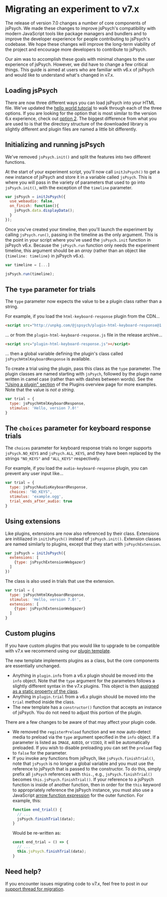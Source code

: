 # Migrating an experiment to v7.x

The release of version 7.0 changes a number of core components of jsPsych. 
We made these changes to improve jsPsych's compatibility with modern JavaScript tools like package managers and bundlers and to improve the developer experience for people contributing to jsPsych's codebase. 
We hope these changes will improve the long-term viability of the project and encourage more developers to contribute to jsPsych.

Our aim was to accomplish these goals with minimal changes to the user experience of jsPsych. 
However, we did have to change a few critical things. 
This guide is aimed at users who are familiar with v6.x of jsPsych and would like to understand what's changed in v7.x.

## Loading jsPsych

There are now three different ways you can load jsPsych into your HTML file. 
We've updated the [hello world tutorial](../tutorials/hello-world.md) to walk through each of the three options. 
If you are looking for the option that is most similar to the version 6.x experience, check out [option 2](../tutorials/hello-world.md#option-2-download-and-host-jspsych). 
The biggest difference from what you are used to is that the directory structure of the downloaded library is slightly different and plugin files are named a little bit differently.

## Initializing and running jsPsych

We've removed `jsPsych.init()` and split the features into two different functions. 

At the start of your experiment script, you'll now call `initJsPsych()` to get a new instance of jsPsych and store it in a variable called `jsPsych`. 
This is where you will pass in the variety of parameters that used to go into `jsPsych.init()`, with the exception of the `timeline` parameter.

```js
var jsPsych = initJsPsych({
  use_webaudio: false,
  on_finish: function(){
    jsPsych.data.displayData();
  }
});
```

Once you've created your timeline, then you'll launch the experiment by calling `jsPsych.run()`, passing in the timeline as the only argument. 
This is the point in your script where you've used the `jsPsych.init` function in jsPsych v6.x. 
Because the `jsPsych.run` function only needs the experiment timeline, this argument should be an _array_ (rather than an object like `{timeline: timeline}` in jsPsych v6.x).

```js
var timeline = [...]

jsPsych.run(timeline);
```

## The `type` parameter for trials

The `type` parameter now expects the value to be a plugin class rather than a string. 

For example, if you load the `html-keyboard-response` plugin from the CDN...

```html
<script src="http://unpkg.com/@jspsych/plugin-html-keyboard-response@1.0.0"></script>
```

... or from the `plugin-html-keyboard-response.js` file in the release archive...

```html
<script src="plugin-html-keyboard-response.js"></script>
```

... then a global variable defining the plugin's class called `jsPsychHtmlKeyboardResponse` is available.

To create a trial using the plugin, pass this class as the `type` parameter. 
The plugin classes are named starting with `jsPsych`, followed by the plugin name written in camel case (rather than with dashes between words).
See the ["Using a plugin" section](../overview/plugins.md#using-a-plugin) of the Plugins overview page for more examples.
Note that the value is *not a string*.

```js
var trial = {
  type: jsPsychHtmlKeyboardResponse,
  stimulus: 'Hello, version 7.0!'
}
```

## The `choices` parameter for keyboard response trials

The `choices` parameter for keyboard response trials no longer supports `jsPsych.NO_KEYS` and `jsPsych.ALL_KEYS`, and they have been replaced by the strings `"NO_KEYS"` and `"ALL_KEYS"` respectively.

For example, if you load the `audio-keyboard-response` plugin, you can prevent any user input like...

```js
var trial = {
  type: jsPsychAudioKeyboardResponse,
  choices: "NO_KEYS",
  stimulus: 'example.ogg',
  trial_ends_after_audio: true
}
```

## Using extensions

Like plugins, extensions are now also referenced by their class. 
Extensions are initiliazed in `initJsPsych()` instead of `jsPsych.init()`.
Extension classes are named similarly to plugins, except that they start with `jsPsychExtension`.

```js
var jsPsych = initJsPsych({
  extensions: [
    {type: jsPsychExtensionWebgazer}
  ]
})
```

The class is also used in trials that use the extension.

```js
var trial = {
  type: jsPsychHtmlKeyboardResponse,
  stimulus: 'Hello, version 7.0!',
  extensions: [
    {type: jsPsychExtensionWebgazer}
  ]
}
```

## Custom plugins

If you have custom plugins that you would like to upgrade to be compatible with v7.x we recommend using our [plugin template](https://github.com/jspsych/jspsych-contrib/blob/main/packages/plugin-template/index.js).

The new template implements plugins as a class, but the core components are essentially unchanged. 

* Anything in `plugin.info` from a v6.x plugin should be moved into the `info` object. Note that the `type` argument for the parameters follows a slightly different syntax in the v7.x plugins. This object is then [assigned as a static property of the class](https://github.com/jspsych/jspsych-contrib/blob/6a27c3fc72fdb1feb1a4041cd670775a7c4bf51d/packages/plugin-template/index.js#L39).
* Anything in `plugin.trial` from a v6.x plugin should be moved into the `trial` method inside the class. 
* The new template has a `constructor()` function that accepts an instance of jsPsych. You do not need to adjust this portion of the plugin.

There are a few changes to be aware of that may affect your plugin code.

* We removed the `registerPreload` function and we now auto-detect media to preload via the `type` argument specified in the `info` object. If a parameter is listed as `IMAGE`, `AUDIO`, or `VIDEO`, it will be automatically preloaded. If you wish to disable preloading you can set the `preload` flag to `false` for the parameter.
* If you invoke any functions from jsPsych, like `jsPsych.finishTrial()`, note that `jsPsych` is no longer a global variable and you must use the reference to jsPsych that is passed to the constructor. To do this, simply prefix all `jsPsych` references with `this.`, e.g., `jsPsych.finishTrial()` becomes `this.jsPsych.finishTrial()`. If your reference to a jsPsych function is inside of another function, then in order for the `this` keyword to appropriately reference the jsPsych instance, you must also use a JavaScript [arrow function expression](https://developer.mozilla.org/en-US/docs/Web/JavaScript/Reference/Functions/Arrow_functions) for the outer function. 
    For example, this:
    ```js
    function end_trial() {
      // ...
      jsPsych.finishTrial(data);
    }
    ```
    Would be re-written as:
    ```js
    const end_trial = () => {
      // ...
      this.jsPsych.finishTrial(data);
    }
    ```

## Need help?

If you encounter issues migrating code to v7.x, feel free to post in our [support thread for migration](https://github.com/jspsych/jsPsych/discussions/2179).




